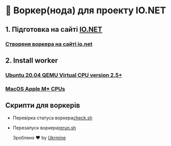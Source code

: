 # :checkered_flag: Воркер(нода) для проекту IO.NET 

## 1. Підготовка на сайті <a href="https://cloud.io.net/worker/devices/" target="_blank">IO.NET</a>

### [Створеня воркера на сайті io.net](Install_linux_UA.md)

## 2. Install worker 
### [Ubuntu 20.04 QEMU Virtual CPU version 2.5+](Install_linux_UA.md)
### [MacOS Apple M* CPUs](Install_mac_UA.md)

## Скрипти для воркерів
- Перевірка статуса воркера<a href="https://github.com/ukrmine/ionet/raw/main/check.sh" target="_blank">check.sh</a>
- Перезапуск воркера<a href="https://github.com/ukrmine/ionet/raw/main/rerun.sh" target="_blank">rerun.sh</a>
  
  Зроблено :heart: by <a href="https://github.com/ukrmine" target="_blank">Ukrmine</a>
